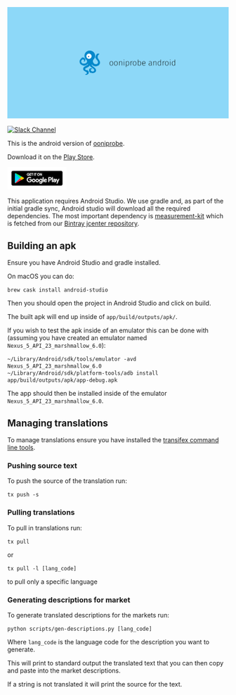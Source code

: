 ![ooniprobe android](assets/title.png)

[![Slack Channel](https://slack.openobservatory.org/badge.svg)](https://slack.openobservatory.org/)

This is the android version of [ooniprobe](https://ooni.torproject.org/).

Download it on the [Play Store](https://play.google.com/store/apps/details?id=org.openobservatory.ooniprobe).

[![](assets/play-store-badge.png)](https://play.google.com/store/apps/details?id=org.openobservatory.ooniprobe)

This application requires Android Studio. We use gradle and, as part of the
initial gradle sync, Android studio will download all the required
dependencies. The most important dependency is [measurement-kit](
https://github.com/measurement-kit/measurement-kit) which is fetched
from our [Bintray jcenter repository](
https://bintray.com/measurement-kit/android/android-libs).

## Building an apk

Ensure you have Android Studio and gradle installed.

On macOS you can do:

```
brew cask install android-studio
```

Then you should open the project in Android Studio and click on build.

The built apk will end up inside of `app/build/outputs/apk/`.

If you wish to test the apk inside of an emulator this can be done with
(assuming you have created an emulator named
`Nexus_5_API_23_marshmallow_6.0`):

```
~/Library/Android/sdk/tools/emulator -avd Nexus_5_API_23_marshmallow_6.0
~/Library/Android/sdk/platform-tools/adb install app/build/outputs/apk/app-debug.apk
```

The app should then be installed inside of the emulator `Nexus_5_API_23_marshmallow_6.0`.

## Managing translations

To manage translations ensure you have installed the [transifex command line
tools](https://docs.transifex.com/client/installing-the-client).

### Pushing source text

To push the source of the translation run:

```
tx push -s
```

### Pulling translations

To pull in translations run:

```
tx pull
```

or

```
tx pull -l [lang_code]
```

to pull only a specific language


### Generating descriptions for market

To generate translated descriptions for the markets run:

```
python scripts/gen-descriptions.py [lang_code]
```

Where `lang_code` is the language code for the description you want to
generate.

This will print to standard output the translated text that you can then copy
and paste into the market descriptions.

If a string is not translated it will print the source for the text.
